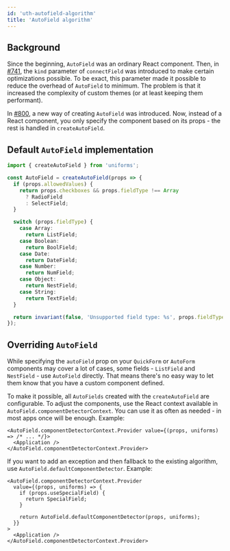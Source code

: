 ```yaml
---
id: 'uth-autofield-algorithm'
title: 'AutoField algorithm'
---
```


## Background

Since the beginning, `AutoField` was an ordinary React component. Then, in [\#741](https://github.com/vazco/uniforms/issues/741), the `kind` parameter of `connectField` was introduced to make certain optimizations possible. To be exact, this parameter made it possible to reduce the overhead of `AutoField` to minimum. The problem is that it increased the complexity of custom themes (or at least keeping them performant).

In [\#800](https://github.com/vazco/uniforms/issues/800), a new way of creating `AutoField` was introduced. Now, instead of a React component, you only specify the component based on its props - the rest is handled in `createAutoField`.

## Default `AutoField` implementation

```ts
import { createAutoField } from 'uniforms';

const AutoField = createAutoField(props => {
  if (props.allowedValues) {
    return props.checkboxes && props.fieldType !== Array
      ? RadioField
      : SelectField;
  }

  switch (props.fieldType) {
    case Array:
      return ListField;
    case Boolean:
      return BoolField;
    case Date:
      return DateField;
    case Number:
      return NumField;
    case Object:
      return NestField;
    case String:
      return TextField;
  }

  return invariant(false, 'Unsupported field type: %s', props.fieldType);
});
```

## Overriding `AutoField`

While specifying the `autoField` prop on your `QuickForm` or `AutoForm` components may cover a lot of cases, some fields - `ListField` and `NestField` - use `AutoField` directly. That means there's no easy way to let them know that you have a custom component defined.

To make it possible, all `AutoFields` created with the `createAutoField` are configurable. To adjust the components, use the React context available in `AutoField.componentDetectorContext`. You can use it as often as needed - in most apps once will be enough. Example:

```tsx
<AutoField.componentDetectorContext.Provider value={(props, uniforms) => /* ... */}>
  <Application />
</AutoField.componentDetectorContext.Provider>
```

If you want to add an exception and then fallback to the existing algorithm, use `AutoField.defaultComponentDetector`. Example:

```tsx
<AutoField.componentDetectorContext.Provider
  value={(props, uniforms) => {
    if (props.useSpecialField) {
      return SpecialField;
    }

    return AutoField.defaultComponentDetector(props, uniforms);
  }}
>
  <Application />
</AutoField.componentDetectorContext.Provider>
```
